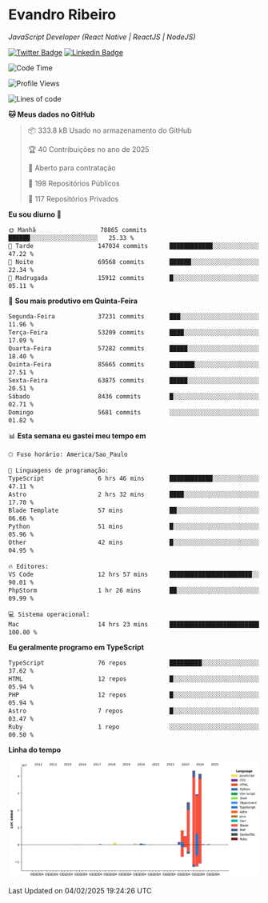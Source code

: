 # Evandro **Ribeiro**

*JavaScript Developer (React Native | ReactJS | NodeJS)*

[![Twitter Badge](https://img.shields.io/badge/-@ribeiroevandro-201B2D?style=flat-square&labelColor=201B2D&logo=twitter&logoColor=white&link=https://twitter.com/ribeiroevandro)](https://twitter.com/ribeiroevandro) 
[![Linkedin Badge](https://img.shields.io/badge/-Evandro%20Ribeiro-201B2D?style=flat-square&logo=Linkedin&logoColor=white&link=https://www.linkedin.com/in/ribeiroevandro)](https://www.linkedin.com/in/ribeiroevandro) 


<!--START_SECTION:waka-->
![Code Time](http://img.shields.io/badge/Code%20Time-4%2C270%20hrs%2051%20mins-blue)

![Profile Views](http://img.shields.io/badge/Visualizac%C3%B5es%20do%20perfil-0-blue)

![Lines of code](https://img.shields.io/badge/Desde%20o%20Hello%20World%20eu%20escrevi-157.0%20million%20linhas%20de%20c%C3%B3digo-blue)

**🐱 Meus dados no GitHub** 

> 📦 333.8 kB Usado no armazenamento do GitHub 
 > 
> 🏆 40 Contribuições no ano de 2025
 > 
> 💼 Aberto para contratação
 > 
> 📜 198 Repositórios Públicos 
 > 
> 🔑 117 Repositórios Privados 
 > 
**Eu sou diurno 🐤** 

```text
🌞 Manhã                  78865 commits       ██████░░░░░░░░░░░░░░░░░░░   25.33 % 
🌆 Tarde                  147034 commits      ████████████░░░░░░░░░░░░░   47.22 % 
🌃 Noite                  69568 commits       ██████░░░░░░░░░░░░░░░░░░░   22.34 % 
🌙 Madrugada              15912 commits       █░░░░░░░░░░░░░░░░░░░░░░░░   05.11 % 
```
📅 **Sou mais produtivo em Quinta-Feira** 

```text
Segunda-Feira            37231 commits       ███░░░░░░░░░░░░░░░░░░░░░░   11.96 % 
Terça-Feira              53209 commits       ████░░░░░░░░░░░░░░░░░░░░░   17.09 % 
Quarta-Feira             57282 commits       █████░░░░░░░░░░░░░░░░░░░░   18.40 % 
Quinta-Feira             85665 commits       ███████░░░░░░░░░░░░░░░░░░   27.51 % 
Sexta-Feira              63875 commits       █████░░░░░░░░░░░░░░░░░░░░   20.51 % 
Sábado                   8436 commits        █░░░░░░░░░░░░░░░░░░░░░░░░   02.71 % 
Domingo                  5681 commits        ░░░░░░░░░░░░░░░░░░░░░░░░░   01.82 % 
```


📊 **Esta semana eu gastei meu tempo em** 

```text
🕑︎ Fuso horário: America/Sao_Paulo

💬 Linguagens de programação: 
TypeScript               6 hrs 46 mins       ████████████░░░░░░░░░░░░░   47.11 % 
Astro                    2 hrs 32 mins       ████░░░░░░░░░░░░░░░░░░░░░   17.70 % 
Blade Template           57 mins             ██░░░░░░░░░░░░░░░░░░░░░░░   06.66 % 
Python                   51 mins             █░░░░░░░░░░░░░░░░░░░░░░░░   05.96 % 
Other                    42 mins             █░░░░░░░░░░░░░░░░░░░░░░░░   04.95 % 

🔥 Editores: 
VS Code                  12 hrs 57 mins      ███████████████████████░░   90.01 % 
PhpStorm                 1 hr 26 mins        ██░░░░░░░░░░░░░░░░░░░░░░░   09.99 % 

💻 Sistema operacional: 
Mac                      14 hrs 23 mins      █████████████████████████   100.00 % 
```

**Eu geralmente programo em TypeScript** 

```text
TypeScript               76 repos            █████████░░░░░░░░░░░░░░░░   37.62 % 
HTML                     12 repos            █░░░░░░░░░░░░░░░░░░░░░░░░   05.94 % 
PHP                      12 repos            █░░░░░░░░░░░░░░░░░░░░░░░░   05.94 % 
Astro                    7 repos             █░░░░░░░░░░░░░░░░░░░░░░░░   03.47 % 
Ruby                     1 repo              ░░░░░░░░░░░░░░░░░░░░░░░░░   00.50 % 
```



**Linha do tempo**

![Lines of Code chart](https://raw.githubusercontent.com/ribeiroevandro/ribeiroevandro/main/assets/bar_graph.png)


 Last Updated on 04/02/2025 19:24:26 UTC
<!--END_SECTION:waka-->
